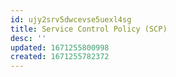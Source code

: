 ```yaml
---
id: ujy2srv5dwcevse5uexl4sg
title: Service Control Policy (SCP)
desc: ''
updated: 1671255800998
created: 1671255782372
---
```

